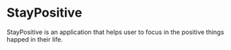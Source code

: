 # StayPositive
StayPositive is an application that helps user to focus in the positive things happed in their life.
